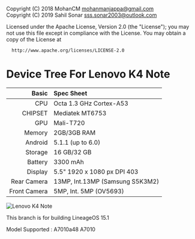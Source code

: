 Copyright (C) 2018 MohanCM <mohanmanjappa@gmail.com>
<br>
Copyright (C) 2019 Sahil Sonar <sss.sonar2003@outlook.com>

 Licensed under the Apache License, Version 2.0 (the "License");
 you may not use this file except in compliance with the License.
 You may obtain a copy of the License at

      http://www.apache.org/licenses/LICENSE-2.0

Device Tree For Lenovo K4 Note
===================================== 

Basic   | Spec Sheet
-------:|:-------------------------
CPU     | Octa 1.3 GHz Cortex-A53
CHIPSET | Mediatek MT6753
GPU     | Mali-T720
Memory  | 2GB/3GB RAM
Android | 5.1.1 (up to 6.0)
Storage | 16 GB/32 GB
Battery | 3300 mAh
Display | 5.5" 1920 x 1080 px DPI 403
Rear Camera | 13MP, Int.13MP (Samsung S5K3M2)
Front Camera | 5MP, Int. 5MP (OV5693)

![Lenovo K4 Note](https://st1.bgr.in/wp-content/uploads/2015/12/7a4b4a4422506c905cd457d8a356233f_375x500_1.jpg)

This branch is for building LineageOS 15.1

Model Supported : A7010a48 A7010
